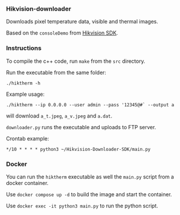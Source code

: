 ### Hikvision-downloader

Downloads  pixel temperature data, visible and thermal images.

Based on the ```consoleDemo``` from [Hikvision SDK](https://www.hikvision.com/en/support/download/sdk/).

### Instructions

To compile the c++ code, run ```make``` from the ```src``` directory.

Run the executable from the same folder:

```./hiktherm -h``` 

Example usage:

```./hiktherm --ip 0.0.0.0 --user admin --pass '12345@#` --output a```

will download ```a_t.jpeg```, ```a_v.jpeg``` and ```a.dat```.

```downloader.py``` runs the executable and uploads to FTP server.

Crontab example:

```
*/10 * * * * python3 ~/Hikvision-Downloader-SDK/main.py
```

### Docker

You can run the ```hiktherm``` executable as well  the ```main.py``` script from a docker container.

Use ```docker compose up -d``` to build the image and start the container.

Use ```docker exec -it python3 main.py``` to run the python script.  